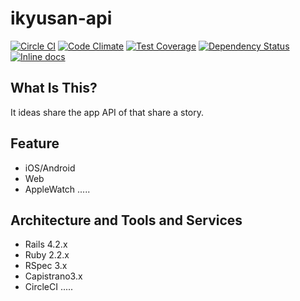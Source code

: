 # ikyusan-api

[![Circle CI](https://circleci.com/gh/sekainohajimari/ikyusan-api.svg?style=svg)](https://circleci.com/gh/sekainohajimari/ikyusan-api)
[![Code Climate](https://codeclimate.com/github/sekainohajimari/ikyusan-api/badges/gpa.svg)](https://codeclimate.com/github/sekainohajimari/ikyusan-api)
[![Test Coverage](https://codeclimate.com/github/sekainohajimari/ikyusan-api/badges/coverage.svg)](https://codeclimate.com/github/sekainohajimari/ikyusan-api/coverage)
[![Dependency Status](https://gemnasium.com/sekainohajimari/ikyusan-api.svg)](https://gemnasium.com/sekainohajimari/ikyusan-api)
[![Inline docs](http://inch-ci.org/github/sekainohajimari/ikyusan-api.svg?branch=master)](http://inch-ci.org/github/sekainohajimari/ikyusan-api)



## What Is This?
It ideas share the app API of that share a story.



## Feature
* iOS/Android
* Web
* AppleWatch
.....



## Architecture and Tools and Services
* Rails 4.2.x
* Ruby 2.2.x
* RSpec 3.x
* Capistrano3.x
* CircleCI
.....
